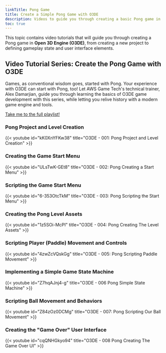 ```yaml
---
linkTitle: Pong Game
title: Create a Simple Pong Game with O3DE
description: Videos to guide you through creating a basic Pong game in Open 3D Engine (O3DE).
toc: true
---
```


This topic contains video tutorials that will guide you through creating a Pong game in **Open 3D Engine (O3DE)**, from creating a new project to defining gameplay state and user interface elements.

## Video Tutorial Series: Create the Pong Game with O3DE

Games, as conventional wisdom goes, started with Pong. Your experience with O3DE can start with Pong, too! Let AWS Game Tech's technical trainer, Alex Damarjian, guide you through learning the basics of O3DE game development with this series, while letting you relive history with a modern game engine and tools.  

[Take me to the full playlist!](https://www.youtube.com/playlist?list=PLCQwFpnHSZQhhsr6iJqyeYqKe6dexnHh9)

### Pong Project and Level Creation

{{< youtube id="kK0XnYFKw38" title="O3DE - 001: Pong Project and Level Creation" >}}

### Creating the Game Start Menu

{{< youtube id="ULsTwK-GEt8" title="O3DE - 002: Pong Creating a Start Menu" >}}

### Scripting the Game Start Menu

{{< youtube id="6-353OtcTkM" title="O3DE - 003: Pong Scripting the Start Menu" >}}

### Creating the Pong Level Assets

{{< youtube id="1z5SOi-McPI" title="O3DE - 004: Pong Creating The Level Assets" >}}

### Scripting Player (Paddle) Movement and Controls

{{< youtube id="4zwZcVQskGg" title="O3DE - 005: Pong Scripting Paddle Movement" >}}

### Implementing a Simple Game State Machine

{{< youtube id="Z7hqAJnj4-g" title="O3DE - 006 Pong Simple State Machine" >}}

### Scripting Ball Movement and Behaviors

{{< youtube id="Z84zOz0DCMg" title="O3DE - 007: Pong Scripting Our Ball Movement" >}}

### Creating the "Game Over" User Interface

{{< youtube id="cqQNHGkyo94" title="O3DE - 008 Pong Creating The Game Over UI" >}}